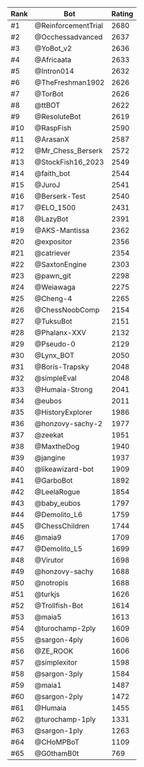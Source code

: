 Rank|Bot|Rating
---|---|---
#1|@ReinforcementTrial|2680
#2|@Occhessadvanced|2637
#3|@YoBot_v2|2636
#4|@Africaata|2633
#5|@Intron014|2632
#6|@TheFreshman1902|2626
#7|@TorBot|2626
#8|@ttBOT|2622
#9|@ResoluteBot|2619
#10|@RaspFish|2590
#11|@ArasanX|2587
#12|@Mr_Chess_Berserk|2572
#13|@StockFish16_2023|2549
#14|@faith_bot|2544
#15|@JuroJ|2541
#16|@Berserk-Test|2540
#17|@ELO_1500|2431
#18|@LazyBot|2391
#19|@AKS-Mantissa|2362
#20|@expositor|2356
#21|@catriever|2354
#22|@SaxtonEngine|2303
#23|@pawn_git|2298
#24|@Weiawaga|2275
#25|@Cheng-4|2265
#26|@ChessNoobComp|2154
#27|@TuksuBot|2151
#28|@Phalanx-XXV|2132
#29|@Pseudo-0|2129
#30|@Lynx_BOT|2050
#31|@Boris-Trapsky|2048
#32|@simpleEval|2048
#33|@Humaia-Strong|2041
#34|@eubos|2011
#35|@HistoryExplorer|1986
#36|@honzovy-sachy-2|1977
#37|@zeekat|1951
#38|@MaxtheDog|1940
#39|@jangine|1937
#40|@likeawizard-bot|1909
#41|@GarboBot|1892
#42|@LeelaRogue|1854
#43|@baby_eubos|1797
#44|@Demolito_L6|1759
#45|@ChessChildren|1744
#46|@maia9|1709
#47|@Demolito_L5|1699
#48|@Virutor|1698
#49|@honzovy-sachy|1688
#50|@notropis|1688
#51|@turkjs|1626
#52|@Trollfish-Bot|1614
#53|@maia5|1613
#54|@turochamp-2ply|1609
#55|@sargon-4ply|1606
#56|@ZE_ROOK|1606
#57|@simplexitor|1598
#58|@sargon-3ply|1584
#59|@maia1|1487
#60|@sargon-2ply|1472
#61|@Humaia|1455
#62|@turochamp-1ply|1331
#63|@sargon-1ply|1263
#64|@CHoMPBoT|1109
#65|@G0thamB0t|769
